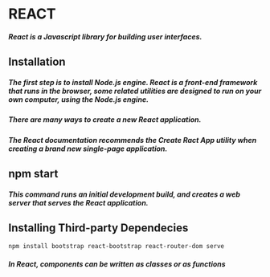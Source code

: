 # REACT

##### React is a Javascript library for building user interfaces.

## Installation

##### The first step is to install Node.js engine. React is a front-end framework that runs in the browser, some related utilities are designed to run on your own computer, using the Node.js engine.

##### There are many ways to create a new React application.

##### The React documentation recommends the *Create Ract App* utility when creating a brand new single-page application.

## npm start

##### This command runs an initial development build, and creates a web server that serves the React application.

## Installing Third-party Dependecies
```
npm install bootstrap react-bootstrap react-router-dom serve

```
##### In React, components can be written as classes or as functions

##### 